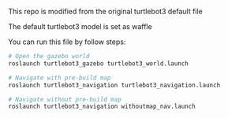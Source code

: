 
This repo is modified from the original turtlebot3 default file

The default turtlebot3 model is set as waffle

You can run this file by follow steps:
```bash
# Open the gazebo world
roslaunch turtlebot3_gazebo turtlebot3_world.launch 

# Navigate with pre-build map
roslaunch turtlebot3_navigation turtlebot3_navigation.launch 

# Navigate without pre-build map
roslaunch turtlebot3_navigation withoutmap_nav.launch
```

